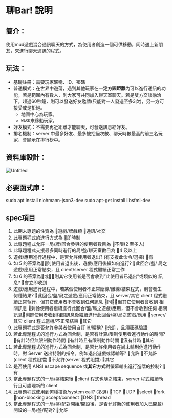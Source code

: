 # 聊Bar! 說明

## 簡介：

使用mud遊戲混合通訊聊天的方式，為使用者創造一個可供移動，同時遇上新朋友，來進行聊天通訊的程式。

## 玩法：

- 基礎註冊：需要玩家暱稱、ID、密碼
- 普通模式：在世界中遊蕩，遇到其他玩家在**一定方圓距離**內可以進行通訊的功能，若是範圍內有數人，則大家可共同加入聊天室聊天。若是雙方交談融洽下，超過60秒鐘，則可以發送好友邀請(只能對一人發送至多3次)，另一方可接受或是拒絕。
    - 地圖中心為玩家。
    - `WASD`來移動玩家。
- 好友模式：不需要再近距離才能聊天，可發送訊息給好友。
- 排名機制：server 中最多好友、最多被拒絕次數、聊天時數最高的前三名玩家，會顯示在排行榜中。

## 資料庫設計：

![Untitled](%E8%81%8ABar!%20%E8%AA%AA%E6%98%8E%2085fd45809ad34c5483a69e4fc0cc75b3/Untitled.png)


## 必要函式庫：

sudo apt install nlohmann-json3-dev
sudo apt-get install libsfml-dev

## spec項目

1. 此期末專題的性質為 遊戲/牌戲類 通訊/社交
2. 此專題程式的進行方式為 即時制 
3. 此專題程式允許一局/牌/回合參與的使用者數目為 不限(2 至多人)
4. 此專題程式支援最多同時進行的局/盤/聊天室數目為 4 及以上
5. 遊戲/應用進行過程中，是否允許使用者退出? (有支援此命令/選擇) 有 
6. 如 5 的答案為，則使用者退出後，遊戲/應用後續如何進行? 此回合/盤/
局之遊戲/應用正常結束，且 client/server 程式繼續正常工作 
7. 如 6 的答案為或，則其它使用者是否會收到“此使用者已退出”或類似的
訊息? 會立即收到 
8. 遊戲/應用進行過程中，若某個使用者不正常斷線/離線/結束程式，則會發生
何種結果? 此回合/盤/局之遊戲/應用正常結束，且 server/其它 client 程式繼
續正常執行，但其它使用者不會收到任何訊息 同，但其它使用者會收到
相關訊息 剩餘使用者繼續進行此回合/盤/局之遊戲/應用，但不會收到任何
相關訊息剩餘使用者收到相關訊息後繼續進行此回合/盤/局之遊戲/應用
server/其它 client 程式當機/不正常結束 其它
9. 此專題程式是否允許參與者使用自訂 id/暱稱? 允許，且須密碼驗證
10. 若此專題程式的進行方式為回合制，是否有計算/限制使用者進行動作的時間?
有計時但無限制動作時間 有計時且有限制動作時間 沒有計時 其它
11. 若此專題程式的進行方式為回合制，是否允許使用者在尚未輪到他進行動作
時，對 Server 送出特別的指令，例如退出遊戲或認輸等? 允許 不允許
(client 程式阻擋) 不允許(server 程式阻擋) 其它
12. 是否使用 ANSI escape sequence 或**其它方式**對螢幕輸出進行進階的控制? 有
13. 當此專題程式的一局/盤結束後 client 程式也隨之結束，server 程式繼續執行且可處理新的 client
14. 此專題程式使用到何種技術/system call? (多選) TCP UDP select fork
non-blocking accept/connect DNS thread
15. 當此專題程式的一局/盤/配對開始/開設後，是否允許新的使用者加入已開啟/
開設的一局/盤/配對? 允許